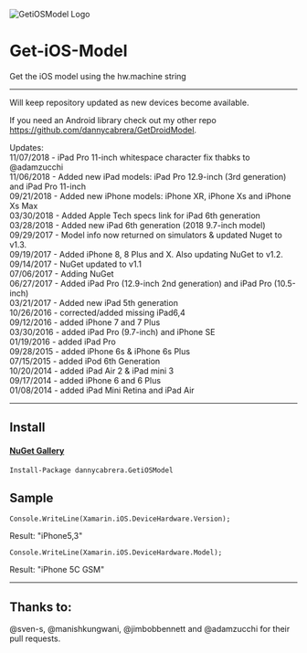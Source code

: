 ![GetiOSModel Logo](https://github.com/dannycabrera/Get-iOS-Model/raw/master/Icons/GetiOSModel.png)

Get-iOS-Model
=============

Get the iOS model using the hw.machine string
*******
Will keep repository updated as new devices become available.

If you need an Android library check out my other repo https://github.com/dannycabrera/GetDroidModel.

Updates:<br/>
11/07/2018 - iPad Pro 11-inch whitespace character fix thabks to @adamzucchi<br/>
11/06/2018 - Added new iPad models: iPad Pro 12.9-inch (3rd generation) and iPad Pro 11-inch<br/>
09/21/2018 - Added new iPhone models: iPhone XR, iPhone Xs and iPhone Xs Max<br/>
03/30/2018 - Added Apple Tech specs link for iPad 6th generation<br/>
03/28/2018 - Added new iPad 6th generation (2018 9.7-inch model)<br/>
09/29/2017 - Model info now returned on simulators & updated Nuget to v1.3.<br/>
09/19/2017 - Added iPhone 8, 8 Plus and X. Also updating NuGet to v1.2.<br/>
09/14/2017 - NuGet updated to v1.1<br/>
07/06/2017 - Adding NuGet<br/>
06/27/2017 - Added iPad Pro (12.9-inch 2nd generation) and iPad Pro (10.5-inch)<br/>
03/21/2017 - Added new iPad 5th generation<br/>
10/26/2016 - corrected/added missing iPad6,4<br/>
09/12/2016 - added iPhone 7 and 7 Plus<br/>
03/30/2016 - added iPad Pro (9.7-inch) and iPhone SE<br/>
01/19/2016 - added iPad Pro<br/>
09/28/2015 - added iPhone 6s & iPhone 6s Plus<br/>
07/15/2015 - added iPod 6th Generation<br/>
10/20/2014 - added iPad Air 2 & iPad mini 3<br/>
09/17/2014 - added iPhone 6 and 6 Plus<br/>
01/08/2014 - added iPad Mini Retina and iPad Air<br/>
*******

## Install

#### [NuGet Gallery](https://www.nuget.org/packages/dannycabrera.GetiOSModel)
```
Install-Package dannycabrera.GetiOSModel
```

Sample
-------

```
Console.WriteLine(Xamarin.iOS.DeviceHardware.Version);
```

Result: "iPhone5,3"


```
Console.WriteLine(Xamarin.iOS.DeviceHardware.Model);
```

Result: "iPhone 5C GSM"

*******
Thanks to:
-------
@sven-s, @manishkungwani, @jimbobbennett and @adamzucchi for their pull requests.
